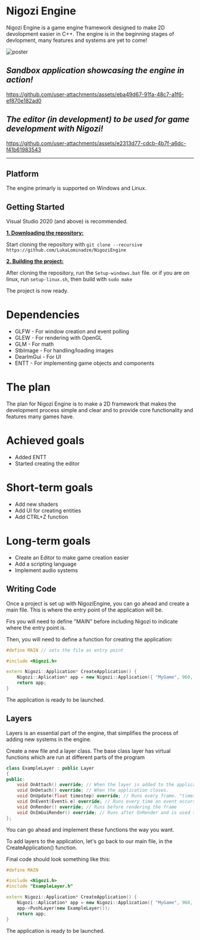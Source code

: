 # Nigozi Engine

Nigozi Engine is a game engine framework designed to make 2D devolopment easier in C++. The engine is in the beginning stages of devlopment, many features and systems are yet to come!

![poster](https://github.com/user-attachments/assets/90d53fd3-baf6-422a-8be8-be63c046fb53)

## ___Sandbox application showcasing the engine in action!___

https://github.com/user-attachments/assets/eba49d67-91fa-48c7-a1f6-ef870e182ad0

## ___The editor (in development) to be used for game development with Nigozi!___

https://github.com/user-attachments/assets/e2313d77-cdcb-4b7f-a6dc-f41b61983543

***

## Platform
The engine primarly is supported on Windows and Linux.

## Getting Started
Visual Studio 2020 (and above) is recommended.

<ins>**1. Downloading the repository:**</ins>

Start cloning the repository with ```git clone --recursive https://github.com/LukaLominadze/NigoziEngine```

<ins>**2. Building the project:**</ins>

After cloning the repository, run the ```Setup-windows.bat``` file.
or if you are on linux, run ```setup-linux.sh```, then build with ```sudo make```

The project is now ready.

# Dependencies
- GLFW - For window creation and event polling
- GLEW - For rendering with OpenGL
- GLM - For math
- StbImage - For handling/loading images
- DearImGui - For UI
- ENTT - For implementing game objects and components

# The plan
The plan for Nigozi Engine is to make a 2D framework that makes the development process simple and clear and to provide core functionality and features many games have.

# Achieved goals
- Added ENTT
- Started creating the editor

# Short-term goals
- Add new shaders
- Add UI for creating entities
- Add CTRL+Z function

# Long-term goals
- Create an Editor to make game creation easier
- Add a scripting language
- Implement audio systems

## Writing Code
Once a project is set up with NigoziEngine, you can go ahead and create a main file. This is where the entry point of the application will be.

Firs you will need to define "MAIN" before including Nigozi to indicate where the entry point is.

Then, you will need to define a function for creating the application:
```cpp
#define MAIN // sets the file as entry point

#include <Nigozi.h>

extern Nigozi::Application* CreateApplication() {
	Nigozi::Aplication* app = new Nigozi::Application({ "MyGame", 960, 540, true, false });
	return app;
}
```

The application is ready to be launched.

## Layers
Layers is an essential part of the engine, that simplifies the process of adding new systems in the engine.

Create a new file and a layer class.
The base class layer has virtual functions which are run at different parts of the program
```cpp
class ExampleLayer : public Layer
{
public:
	void OnAttach() override; // When the layer is added to the application
	void OnDetach() override; // When the application closes.
	void OnUpdate(float timestep) override; // Runs every frame. "timestep" represents time between the frames (delta time)
	void OnEvent(Event& e) override; // Runs every time an event occurs: mouse click, scroll, key press, release, etc.
	void OnRender() override; // Runs before rendering the frame
	void OnImGuiRender() override; // Runs after OnRender and is used to draw UI.
};
```

You can go ahead and implement these functions the way you want.

To add layers to the application, let's go back to our main file, in the CreateApplication() function.

Final code should look something like this:
```cpp
#define MAIN

#include <Nigozi.h>
#include "ExampleLayer.h"

extern Nigozi::Application* CreateApplication() {
	Nigozi::Aplication* app = new Nigozi::Application({ "MyGame", 960, 540, true, false });
	app->PushLayer(new ExampleLayer());
	return app;
}
```

The application is ready to be launched.
